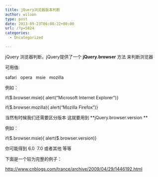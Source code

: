 ```yaml
---
title: jQuery浏览器版本判断
author: wiloon
type: post
date: 2013-09-23T06:08:22+00:00
url: /?p=5824
categories:
  - Uncategorized

---
```

jQuery 浏览器判断，jQuery提供了一个 **jQuery.browser** 方法 来判断浏览器

可用值:

safari   opera   msie   mozilla

例如：

if($.browser.msie){ alert(&#8220;Microsoft Internet Explorer&#8221;)}

if($.browser.mozilla){ alert(&#8220;Mozilla Firefox&#8221;)}

当然有时候我们还需要区分版本 这就要用到 **jQuery.browser.version **

例如：

if($.browser.msie){ alert($.browser.version)}

你可能得到 6.0  7.0 或者其他 等等

下面是一个较为完整的例子：

<http://www.cnblogs.com/trance/archive/2009/04/29/1446192.html>